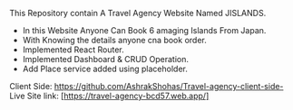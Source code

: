 This Repository contain A Travel Agency Website Named JISLANDS.

* In this Website Anyone Can Book 6 amaging Islands From Japan.
* With Knowing the details anyone cna book order.
* Implemented React Router.
* Implemented Dashboard & CRUD Operation.
* Add Place service added using placeholder.



Client Side: https://github.com/AshrakShohas/Travel-agency-client-side-
Live Site link: [https://travel-agency-bcd57.web.app/]
